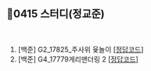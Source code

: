 ## 📘0415 스터디(정교준)
</br>

1. [백준] G2_17825_주사위 윷놀이 [[정답코드](G2_17825_주사위윷놀이.md)]
2. [백준] G4_17779게리맨더링 2 [[정답코드]()]
